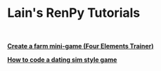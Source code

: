 # Lain's RenPy Tutorials

<br>

[**Create a farm mini-game (Four Elements Trainer)**](https://github.com/maim-lain/renpy/blob/master/farm-game.md)

[**How to code a dating sim style game**](https://github.com/maim-lain/renpy/blob/master/dating-sim.md)
